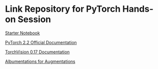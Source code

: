 # Link Repository for PyTorch Hands-on Session

[Starter Notebook](https://www.dropbox.com/scl/fi/sotrkm85nwm99ku6lh89d/retina-blood-ves-starter.ipynb?rlkey=63svbnx53f23fnu68v2aphm9s&dl=1)

[PyTorch 2.2 Official Documentation](https://pytorch.org/docs/stable/index.html)

[TorchVision 0.17 Documentation](https://pytorch.org/vision/stable/index.html)

[Albumentations for Augmentations](https://albumentations.ai/)
